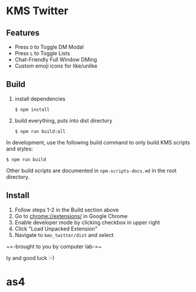 # KMS Twitter

## Features

* Press `D` to Toggle DM Modal
* Press `L` to Toggle Lists
* Chat-Friendly Full Window DMing
* Custom emoji icons for like/unlike

## Build

1. install dependencies 

    ```
    $ npm install
    ```

2. build everything, puts into dist directory 

    ```
    $ npm run build:all
    ```

In development, use the following build command to only build KMS scripts and styles:

    $ npm run build

Other build scripts are documented in `npm-scripts-docs.md` in the root directory.


## Install

1. Follow steps 1-2 in the Build section above 
2. Go to [chrome://extensions/](chrome://extensions/) in Google Chrome
3. Enable developer mode by clicking checkbox in upper right
4. Click "Load Unpacked Extension"
5. Navigate to `kms_twitter/dist` and select


~=-brought to you by computer lab-=~ 

ty and good luck :-)
# as4
